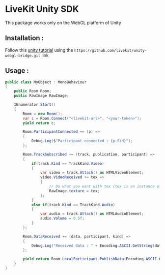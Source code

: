 # LiveKit Unity SDK
This package works only on the WebGL platform of Unity

## Installation :
Follow this [unity tutorial](https://docs.unity3d.com/Manual/upm-ui-giturl.html) using the `https://github.com/livekit/unity-webgl-bridge.git` link

## Usage : 

```cs
public class MyObject : MonoBehaviour
{
    public Room Room;
    public RawImage RawImage;

    IEnumerator Start()
    {
        Room = new Room();
        var c = Room.Connect("<livekit-url>", "<your-token>");
        yield return c;

        Room.ParticipantConnected += (p) =>
        {
            Debug.Log($"Participant connected : {p.Sid}");
        };

        Room.TrackSubscribed += (track, publication, participant) =>
        {
            if(track.Kind == TrackKind.Video)
            {
                var video = track.Attach() as HTMLVideoElement;
                video.VideoReceived += tex =>
                {
                    // Do what you want with tex (tex is an instance of Texture2D)
                    RawImage.texture = tex;
                };
            }
            else if(track.Kind == TrackKind.Audio)
            {
                var audio = track.Attach() as HTMLAudioElement;
                audio.Volume = 0.5f;
            }
        };

        Room.DataReceived += (data, participant, kind) =>
        {
            Debug.Log("Received data : " + Encoding.ASCII.GetString(data));
        };

        yield return Room.LocalParticipant.PublishData(Encoding.ASCII.GetBytes("This is as test"), DataPacketKind.RELIABLE);
    }
}

```
